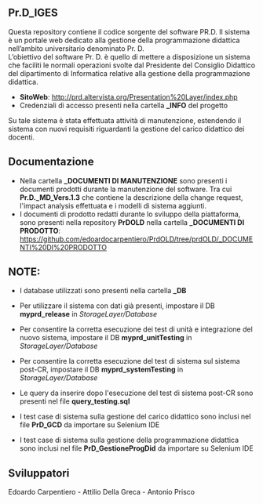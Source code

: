 ## Pr.D_IGES
Questa repository contiene il codice sorgente del software PR.D. Il sistema è un portale web dedicato alla gestione  della programmazione didattica nell’ambito universitario denominato Pr. D.   
L’obiettivo del software Pr. D. è quello di mettere a disposizione un sistema che faciliti le normali operazioni svolte dal Presidente del Consiglio Didattico del dipartimento di Informatica relative alla gestione della programmazione didattica.

- <b>SitoWeb</b>: http://prd.altervista.org/Presentation%20Layer/index.php <br>
- Credenziali di accesso presenti nella cartella <b>_INFO</b> del progetto

Su tale sistema è stata effettuata attività di manutenzione, estendendo il sistema con nuovi requisiti riguardanti la gestione del carico didattico dei docenti.

## Documentazione
- Nella cartella <b> _DOCUMENTI DI MANUTENZIONE</b> sono presenti i documenti prodotti durante la manutenzione del software. Tra cui <b>Pr.D._MD_Vers.1.3</b> che contiene la descrizione della change request, l'impact analysis effettuata e i modelli di sistema aggiunti.<br>
- I documenti di prodotto redatti durante lo sviluppo della piattaforma, sono presenti nella repository <b>PrDOLD</b> nella cartella <b>_DOCUMENTI DI PRODOTTO</b>: https://github.com/edoardocarpentiero/PrdOLD/tree/prdOLD/_DOCUMENTI%20DI%20PRODOTTO

## NOTE: 
- I database utilizzati sono presenti nella cartella <b>_DB</b><br>

- Per utilizzare il sistema con dati già presenti, impostare il DB <b>myprd_release</b> in <i>StorageLayer/Database</i><br>
- Per consentire la corretta esecuzione dei test di unità e integrazione del nuovo sistema, impostare il DB <b>myprd_unitTesting</b> in <i>StorageLayer/Database</i><br>
- Per consentire la corretta esecuzione del test di sistema sul sistema post-CR, impostare il DB <b>myprd_systemTesting</b> in <i>StorageLayer/Database</i><br>
- Le query da inserire dopo l'esecuzione del test di sistema post-CR sono presenti nel file <b>query_testing.sql</b>
- I test case di sistema sulla gestione del carico didattico sono inclusi nel file <b>PrD_GCD</b> da importare su Selenium IDE<br>
- I test case di sistema sulla gestione della programmazione didattica sono inclusi nel file <b>PrD_GestioneProgDid</b> da importare su Selenium IDE<br>


## Sviluppatori
Edoardo Carpentiero - Attilio Della Greca - Antonio Prisco


